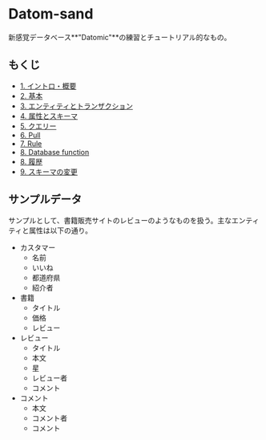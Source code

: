 # Datom-sand

新感覚データベース**"Datomic"**の練習とチュートリアル的なもの。

## もくじ

- [1. イントロ・概要](1-intro.md)
- [2. 基本](2-basics.md)
- [3. エンティティとトランザクション](3-entity-and-tx.md)
- [4. 属性とスキーマ](4-attr-and-schema.md)
- [5. クエリー](5-query.md)
- [6. Pull](6-pull.md)
- [7. Rule](7-rule.md)
- [8. Database function](8-db-fn.md)
- [8. 履歴](8-history.md)
- [9. スキーマの変更](9-alter-schema.md)

## サンプルデータ

サンプルとして、書籍販売サイトのレビューのようなものを扱う。主なエンティティと属性は以下の通り。

- カスタマー
  - 名前
  - いいね
  - 都道府県
  - 紹介者
- 書籍
  - タイトル
  - 価格
  - レビュー
- レビュー
  - タイトル
  - 本文
  - 星
  - レビュー者
  - コメント
- コメント
  - 本文
  - コメント者
  - コメント

